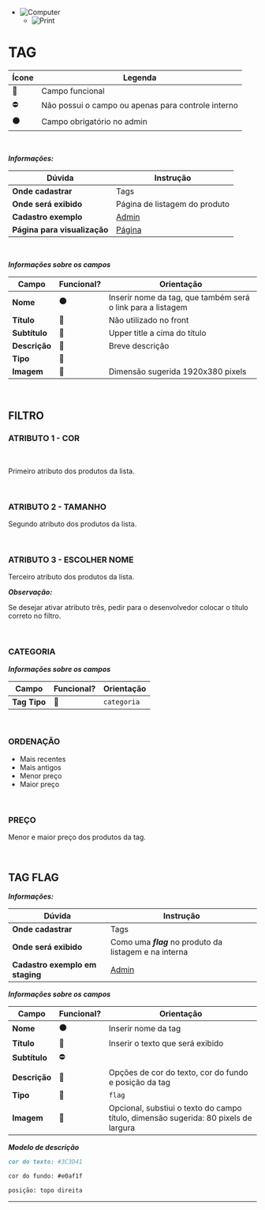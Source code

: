 - ![Computer](../images/prints/computer.png)
  - ![Print](../images/prints/03-tag.png)

# TAG

| Ícone               | Legenda                                            |
| ------------------- | -------------------------------------------------- |
| :large_blue_circle: | Campo funcional                                    |
| :no_entry:          | Não possui o campo ou apenas para controle interno |
| :black_circle:      | Campo obrigatório no admin                         |

&nbsp;

**_Informações:_**

| Dúvida                       | Instrução                                                         |
| ---------------------------- | ----------------------------------------------------------------- |
| **Onde cadastrar**           | Tags                                                              |
| **Onde será exibido**        | Página de listagem do produto                                     |
| **Cadastro exemplo**         | [Admin](https://template2.vnda.dev/admin/tags/editar?id=produtos) |
| **Página para visualização** | [Página](https://template2.vnda.dev/produtos)                     |

&nbsp;

**_Informações sobre os campos_**

| Campo         | Funcional?          | Orientação                                                  |
| ------------- | ------------------- | ----------------------------------------------------------- |
| **Nome**      | :black_circle:      | Inserir nome da tag, que também será o link para a listagem |
| **Título**    | :large_blue_circle: | Não utilizado no front                                      |
| **Subtítulo** | :large_blue_circle: | Upper title a cima do título                                |
| **Descrição** | :large_blue_circle: | Breve descrição                                             |
| **Tipo**      | :large_blue_circle: |                                                             |
| **Imagem**    | :large_blue_circle: | Dimensão sugerida 1920x380 pixels                           |

&nbsp;

## FILTRO

### ATRIBUTO 1 - COR

&nbsp;

Primeiro atributo dos produtos da lista.

&nbsp;

### ATRIBUTO 2 - TAMANHO

Segundo atributo dos produtos da lista.

&nbsp;

### ATRIBUTO 3 - ESCOLHER NOME

Terceiro atributo dos produtos da lista.

**_Observação:_**

Se desejar ativar atributo três, pedir para o desenvolvedor colocar o título correto no filtro.

&nbsp;

### CATEGORIA

**_Informações sobre os campos_**

| Campo        | Funcional?          | Orientação  |
| ------------ | ------------------- | ----------- |
| **Tag Tipo** | :large_blue_circle: | `categoria` |

&nbsp;

### ORDENAÇÃO

- Mais recentes
- Mais antigos
- Menor preço
- Maior preço

&nbsp;

### PREÇO

Menor e maior preço dos produtos da tag.

&nbsp;

## TAG FLAG

***Informações:***

| Dúvida                          | Instrução                                                            |
| ------------------------------- | -------------------------------------------------------------------- |
| **Onde cadastrar**              | Tags                                                                 |
| **Onde será exibido**           | Como uma ***flag*** no produto da listagem e na interna              |
| **Cadastro exemplo em staging** | [Admin](https://template2.vnda.dev/admin/tags/editar?id=teste-flag) |

***Informações sobre os campos***

| Campo         | Funcional?          | Orientação                                                                          |
| ------------- | ------------------- | ----------------------------------------------------------------------------------- |
| **Nome**      | :black_circle:      | Inserir nome da tag                                                                 |
| **Título**    | :large_blue_circle: | Inserir o texto que será exibido                                                    |
| **Subtítulo** | :no_entry:          |                                                                                     |
| **Descrição** | :large_blue_circle: | Opções de cor do texto, cor do fundo e posição da tag                               |
| **Tipo**      | :large_blue_circle: | `flag`                                                                              |
| **Imagem**    | :large_blue_circle: | Opcional, substiui o texto do campo título, dimensão sugerida: 80 pixels de largura |

***Modelo de descrição***

```markdown
cor do texto: #3C3D41

cor do fundo: #e0af1f

posição: topo direita
```

***
